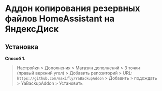 # Аддон копирования резервных файлов HomeAssistant на ЯндексДиск


## Установка


**Способ 1.** 

> Настройки > Дополнения > Магазин дополнений > 3 точки (правый верхний угол) > Добавить репозиторий > URL: `https://github.com/maxifly/YaBackupAddon` > Добавить > подождать > YaBackupAddon > Установить
